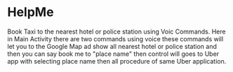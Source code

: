 # HelpMe
Book Taxi to the nearest hotel or police station using Voic Commands.
Here in Main Activity there are two commands using voice these commands will let
you to the Google Map ad show all nearest hotel or police station 
and then you can say book me to "place name" then control will goes to Uber app with selecting place name
then all procedure of same Uber application.
